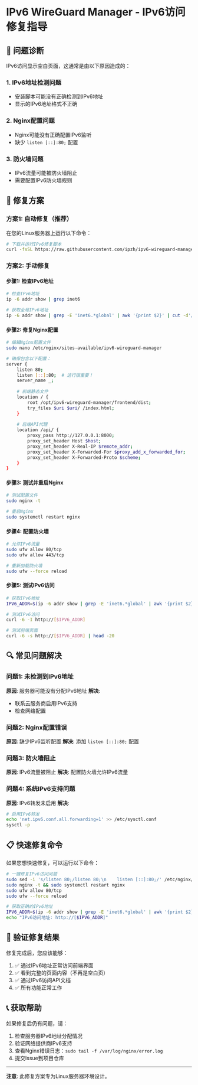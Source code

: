 # IPv6 WireGuard Manager - IPv6访问修复指导

## 🔧 问题诊断

IPv6访问显示空白页面，这通常是由以下原因造成的：

### 1. IPv6地址检测问题
- 安装脚本可能没有正确检测到IPv6地址
- 显示的IPv6地址格式不正确

### 2. Nginx配置问题
- Nginx可能没有正确配置IPv6监听
- 缺少 `listen [::]:80;` 配置

### 3. 防火墙问题
- IPv6流量可能被防火墙阻止
- 需要配置IPv6防火墙规则

## 🚀 修复方案

### 方案1: 自动修复（推荐）

在您的Linux服务器上运行以下命令：

```bash
# 下载并运行IPv6修复脚本
curl -fsSL https://raw.githubusercontent.com/ipzh/ipv6-wireguard-manager/main/fix-ipv6-access.sh | bash
```

### 方案2: 手动修复

#### 步骤1: 检查IPv6地址
```bash
# 检查IPv6地址
ip -6 addr show | grep inet6

# 获取全局IPv6地址
ip -6 addr show | grep -E 'inet6.*global' | awk '{print $2}' | cut -d'/' -f1 | head -1
```

#### 步骤2: 修复Nginx配置
```bash
# 编辑Nginx配置文件
sudo nano /etc/nginx/sites-available/ipv6-wireguard-manager

# 确保包含以下配置：
server {
    listen 80;
    listen [::]:80;  # 这行很重要！
    server_name _;
    
    # 前端静态文件
    location / {
        root /opt/ipv6-wireguard-manager/frontend/dist;
        try_files $uri $uri/ /index.html;
    }
    
    # 后端API代理
    location /api/ {
        proxy_pass http://127.0.0.1:8000;
        proxy_set_header Host $host;
        proxy_set_header X-Real-IP $remote_addr;
        proxy_set_header X-Forwarded-For $proxy_add_x_forwarded_for;
        proxy_set_header X-Forwarded-Proto $scheme;
    }
}
```

#### 步骤3: 测试并重启Nginx
```bash
# 测试配置文件
sudo nginx -t

# 重启Nginx
sudo systemctl restart nginx
```

#### 步骤4: 配置防火墙
```bash
# 允许IPv6流量
sudo ufw allow 80/tcp
sudo ufw allow 443/tcp

# 重新加载防火墙
sudo ufw --force reload
```

#### 步骤5: 测试IPv6访问
```bash
# 获取IPv6地址
IPV6_ADDR=$(ip -6 addr show | grep -E 'inet6.*global' | awk '{print $2}' | cut -d'/' -f1 | head -1)

# 测试IPv6访问
curl -6 -I http://[$IPV6_ADDR]

# 测试前端页面
curl -6 -s http://[$IPV6_ADDR] | head -20
```

## 🔍 常见问题解决

### 问题1: 未检测到IPv6地址
**原因**: 服务器可能没有分配IPv6地址
**解决**: 
- 联系云服务商启用IPv6支持
- 检查网络配置

### 问题2: Nginx配置错误
**原因**: 缺少IPv6监听配置
**解决**: 添加 `listen [::]:80;` 配置

### 问题3: 防火墙阻止
**原因**: IPv6流量被阻止
**解决**: 配置防火墙允许IPv6流量

### 问题4: 系统IPv6支持问题
**原因**: IPv6转发未启用
**解决**: 
```bash
# 启用IPv6转发
echo 'net.ipv6.conf.all.forwarding=1' >> /etc/sysctl.conf
sysctl -p
```

## 📋 快速修复命令

如果您想快速修复，可以运行以下命令：

```bash
# 一键修复IPv6访问问题
sudo sed -i 's/listen 80;/listen 80;\n    listen [::]:80;/' /etc/nginx/sites-available/ipv6-wireguard-manager
sudo nginx -t && sudo systemctl restart nginx
sudo ufw allow 80/tcp
sudo ufw --force reload

# 获取正确的IPv6地址
IPV6_ADDR=$(ip -6 addr show | grep -E 'inet6.*global' | awk '{print $2}' | cut -d'/' -f1 | head -1)
echo "IPv6访问地址: http://[$IPV6_ADDR]"
```

## 🎯 验证修复结果

修复完成后，您应该能够：

1. ✅ 通过IPv6地址正常访问前端界面
2. ✅ 看到完整的页面内容（不再是空白页）
3. ✅ 通过IPv6访问API文档
4. ✅ 所有功能正常工作

## 📞 获取帮助

如果修复后仍有问题，请：

1. 检查服务器IPv6地址分配情况
2. 验证网络提供商IPv6支持
3. 查看Nginx错误日志：`sudo tail -f /var/log/nginx/error.log`
4. 提交Issue到项目仓库

---

**注意**: 此修复方案专为Linux服务器环境设计。
